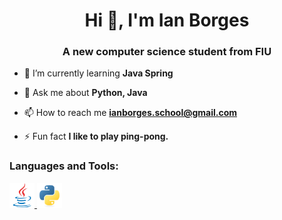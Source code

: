 <h1 align="center">Hi 👋, I'm Ian Borges</h1>
<h3 align="center">A new computer science student from FIU</h3>

- 🌱 I’m currently learning **Java Spring**

- 💬 Ask me about **Python, Java**

- 📫 How to reach me **ianborges.school@gmail.com**

- ⚡ Fun fact **I like to play ping-pong.**

<h3 align="left">Languages and Tools:</h3>
<p align="left"> <a href="https://www.java.com" target="_blank" rel="noreferrer"> <img src="https://raw.githubusercontent.com/devicons/devicon/master/icons/java/java-original.svg" alt="java" width="40" height="40"/> </a> <a href="https://www.python.org" target="_blank" rel="noreferrer"> <img src="https://raw.githubusercontent.com/devicons/devicon/master/icons/python/python-original.svg" alt="python" width="40" height="40"/> </a> </p>
